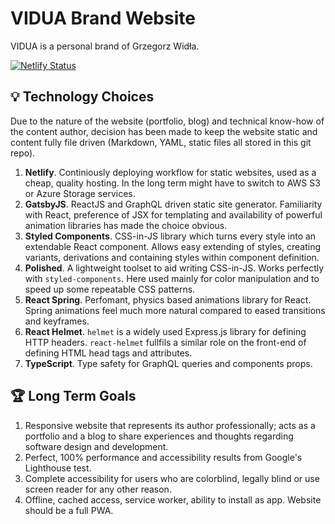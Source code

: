 # VIDUA Brand Website

VIDUA is a personal brand of Grzegorz Widła.

[![Netlify Status](https://api.netlify.com/api/v1/badges/426b9ed8-2c21-4209-8f87-15f72e50ecb6/deploy-status)](https://app.netlify.com/sites/vidua/deploys)

## 💡 Technology Choices

Due to the nature of the website (portfolio, blog) and technical know-how of the content author, decision has been made to keep the website static and content fully file driven (Markdown, YAML, static files all stored in this git repo).

1. **Netlify**. Continiously deploying workflow for static websites, used as a cheap, quality hosting. In the long term might have to switch to AWS S3 or Azure Storage services.
2. **GatsbyJS**. ReactJS and GraphQL driven static site generator. Familiarity with React, preference of JSX for templating and availability of powerful animation libraries has made the choice obvious.
3. **Styled Components**. CSS-in-JS library which turns every style into an extendable React component. Allows easy extending of styles, creating variants, derivations and containing styles within component definition.
4. **Polished**. A lightweight toolset to aid writing CSS-in-JS. Works perfectly with `styled-components`. Here used mainly for color manipulation and to speed up some repeatable CSS patterns.
5. **React Spring**. Perfomant, physics based animations library for React. Spring animations feel much more natural compared to eased transitions and keyframes.
6. **React Helmet**. `helmet` is a widely used Express.js library for defining HTTP headers. `react-helmet` fullfils a similar role on the front-end of defining HTML head tags and attributes.
7. **TypeScript**. Type safety for GraphQL queries and components props.

## 🏆 Long Term Goals

1. Responsive website that represents its author professionally; acts as a portfolio and a blog to share experiences and thoughts regarding software design and development.
2. Perfect, 100% performance and accessibility results from Google's Lighthouse test.
3. Complete accessibility for users who are colorblind, legally blind or use screen reader for any other reason.
4. Offline, cached access, service worker, ability to install as app. Website should be a full PWA.
